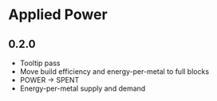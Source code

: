 # Applied Power

## 0.2.0

- Tooltip pass
- Move build efficiency and energy-per-metal to full blocks
- POWER -> SPENT
- Energy-per-metal supply and demand
